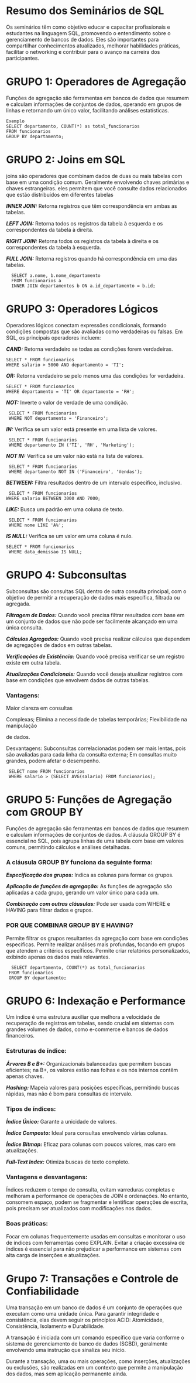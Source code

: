 
# Resumo dos Seminários de SQL


Os seminários têm como objetivo educar e capacitar profissionais e estudantes na linguagem SQL, promovendo o entendimento sobre o gerenciamento de bancos de dados. Eles são importantes para compartilhar conhecimentos atualizados, melhorar habilidades práticas, facilitar o networking e contribuir para o avanço na carreira dos participantes.
 
# GRUPO 1:  Operadores de Agregação 
 Funções de agregação são ferramentas em bancos de dados que resumem e calculam informações de conjuntos de dados, operando em grupos de linhas e retornando um único valor, facilitando análises estatísticas.

    Exemplo
    SELECT departamento, COUNT(*) as total_funcionarios
    FROM funcionarios
    GROUP BY departamento;
# GRUPO 2: Joins em SQL 
 joins são operadores que combinam dados de duas ou mais tabelas com base em uma condição comum. Geralmente envolvendo chaves primárias e chaves estrangeiras. eles permitem que você consulte dados relacionados que estão distribuídos em diferentes tabelas 


***INNER JOIN:*** Retorna registros que têm correspondência em ambas as tabelas.

***LEFT JOIN:*** Retorna todos os registros da tabela à esquerda e os correspondentes da tabela à direita.

***RIGHT JOIN:*** Retorna todos os registros da tabela à direita e os correspondentes da tabela à esquerda.

***FULL JOIN:*** Retorna registros quando há correspondência em uma das tabelas.


      SELECT a.nome, b.nome_departamento
      FROM funcionarios a
      INNER JOIN departamentos b ON a.id_departamento = b.id;

# GRUPO 3: Operadores Lógicos

Operadores lógicos conectam expressões condicionais, formando condições compostas que são avaliadas como verdadeiras ou falsas. Em SQL, os principais operadores incluem: 

***CAND:*** Retorna verdadeiro se todas as condições forem verdadeiras. 
    
    SELECT * FROM funcionarios
    WHERE salario > 5000 AND departamento = 'TI';

***OR:*** Retorna verdadeiro se pelo menos uma das condições for verdadeira. 

    SELECT * FROM funcionarios
    WHERE departamento = 'TI' OR departamento = 'RH';


***NOT:*** Inverte o valor de verdade de uma condição. 

     SELECT * FROM funcionarios
     WHERE NOT departamento = 'Financeiro';


***IN:*** Verifica se um valor está presente em uma lista de valores. 
     
     SELECT * FROM funcionarios
     WHERE departamento IN ('TI', 'RH', 'Marketing');


***NOT IN:*** Verifica se um valor não está na lista de valores. 
     
     SELECT * FROM funcionarios
     WHERE departamento NOT IN ('Financeiro', 'Vendas');


***BETWEEN:*** Filtra resultados dentro de um intervalo específico, inclusivo. 

     SELECT * FROM funcionarios
    WHERE salario BETWEEN 3000 AND 7000;



***LIKE:*** Busca um padrão em uma coluna de texto.

     SELECT * FROM funcionarios
     WHERE nome LIKE 'A%';



***IS NULL:*** Verifica se um valor em uma coluna é nulo.  
    
    SELECT * FROM funcionarios
     WHERE data_demissao IS NULL;



# GRUPO 4: Subconsultas 

Subconsultas são consultas SQL dentro de outra consulta principal, com o objetivo de permitir a recuperação de dados mais específica, filtrada ou agregada. 

***Filtragem de Dados:*** Quando você precisa filtrar resultados com base em um conjunto de dados que não pode ser facilmente alcançado em uma única consulta.  

***Cálculos Agregados:*** Quando você precisa realizar cálculos que dependem de agregações de dados em outras tabelas. 

***Verificações de Existência:*** Quando você precisa verificar se um registro existe em outra tabela.  

***Atualizações Condicionais:*** Quando você deseja atualizar registros com base em condições que envolvem dados de outras tabelas. 

### Vantagens:
Maior clareza em consultas 

Complexas; Elimina a necessidade de tabelas temporárias; Flexibilidade na manipulação 

de dados. 

Desvantagens: Subconsultas correlacionadas podem ser mais lentas, pois são avaliadas para cada linha da consulta externa; Em consultas muito grandes, podem afetar o desempenho. 
    
     SELECT nome FROM funcionarios
     WHERE salario > (SELECT AVG(salario) FROM funcionarios);


 

# GRUPO 5: Funções de Agregação com GROUP BY 

Funções de agregação são ferramentas em bancos de dados que resumem e calculam informações de conjuntos de dados. A cláusula GROUP BY é essencial no SQL, pois agrupa linhas de uma tabela com base em valores comuns, permitindo cálculos e análises detalhadas.  

### A cláusula GROUP BY funciona da seguinte forma: 

***Especificação dos grupos:*** Indica as colunas para formar os grupos.  

***Aplicação de funções de agregação:*** As funções de agregação são aplicadas a cada grupo, gerando um valor único para cada um. 

***Combinação com outras cláusulas:*** Pode ser usada com WHERE e HAVING para filtrar dados e grupos. 

### POR QUE COMBINAR GROUP BY E HAVING? 
Permite filtrar os grupos resultantes da agregação com base em condições específicas. Permite realizar análises mais profundas, focando em grupos que atendem a critérios específicos. Permite criar relatórios personalizados, exibindo apenas os dados mais relevantes. 

      SELECT departamento, COUNT(*) as total_funcionarios
     FROM funcionarios
     GROUP BY departamento;


# GRUPO 6: Indexação e Performance

Um índice é uma estrutura auxiliar que melhora a velocidade de recuperação de registros em tabelas, sendo crucial em sistemas com grandes volumes de dados, como e-commerce e bancos de dados financeiros. 

### Estruturas de índice: 

***Árvores B e B+:*** Organizacionais balanceadas que permitem buscas eficientes; na B+, os valores estão nas folhas e os nós internos contêm apenas chaves. 

***Hashing:*** Mapeia valores para posições específicas, permitindo buscas rápidas, mas não é bom para consultas de intervalo. 

### Tipos de índices: 

***Índice Único:*** Garante a unicidade de valores. 

***Índice Composto:*** Ideal para consultas envolvendo várias colunas. 

***Índice Bitmap:*** Eficaz para colunas com poucos valores, mas caro em atualizações. 

***Full-Text Index:*** Otimiza buscas de texto completo. 

### Vantagens e desvantagens: 

Índices reduzem o tempo de consulta, evitam varreduras completas e melhoram a performance de operações de JOIN e ordenações. No entanto, consomem espaço, podem se fragmentar e lentificar operações de escrita, pois precisam ser atualizados com modificações nos dados. 

### Boas práticas: 

Focar em colunas frequentemente usadas em consultas e monitorar o uso de índices com ferramentas como EXPLAIN. Evitar a criação excessiva de índices é essencial para não prejudicar a performance em sistemas com alta carga de inserções e atualizações. 

 

# Grupo 7: Transações e Controle de Confiabilidade 

Uma transação em um banco de dados é um conjunto de operações que executam como uma unidade única. Para garantir integridade e consistência, elas devem seguir os princípios ACID: Atomicidade, Consistência, Isolamento e Durabilidade. 

A transação é iniciada com um comando específico que varia conforme o sistema de gerenciamento de banco de dados (SGBD), geralmente envolvendo uma instrução que sinaliza seu início. 

Durante a transação, uma ou mais operações, como inserções, atualizações ou exclusões, são realizadas em um contexto que permite a manipulação dos dados, mas sem aplicação permanente ainda. 

 

 

 
    